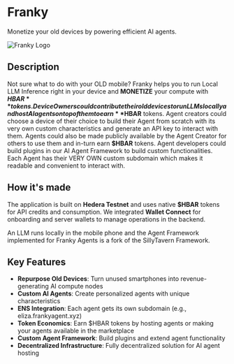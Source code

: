 # Franky
Monetize your old devices by powering efficient AI agents.

![Franky Logo](https://github.com/user-attachments/assets/e903a068-3bea-4c29-9f9c-049ce820ff92)

## Description

Not sure what to do with your OLD mobile? Franky helps you to run Local LLM Inference right in your device and **MONETIZE** your compute with **$HBAR** tokens. Device Owners could contribute their old devices to run LLMs locally and host AI agents on top of them to earn **$HBAR** tokens. Agent creators could choose a device of their choice to build their Agent from scratch with its very own custom characteristics and generate an API key to interact with them. Agents could also be made publicly available by the Agent Creator for others to use them and in-turn earn **$HBAR** tokens. Agent developers could build plugins in our AI Agent Framework to build custom functionalities. Each Agent has their VERY OWN custom subdomain which makes it readable and convenient to interact with.

## How it's made

The application is built on **Hedera Testnet** and uses native **$HBAR** tokens for API credits and consumption. We integrated **Wallet Connect** for onboarding and server wallets to manage operations in the backend.


An LLM runs locally in the mobile phone and the Agent Framework implemented for Franky Agents is a fork of the SillyTavern Framework.

## Key Features

- **Repurpose Old Devices**: Turn unused smartphones into revenue-generating AI compute nodes
- **Custom AI Agents**: Create personalized agents with unique characteristics
- **ENS Integration**: Each agent gets its own subdomain (e.g., eliza.frankyagent.xyz)
- **Token Economics**: Earn $HBAR tokens by hosting agents or making your agents available in the marketplace
- **Custom Agent Framework**: Build plugins and extend agent functionality
- **Decentralized Infrastructure**: Fully decentralized solution for AI agent hosting
